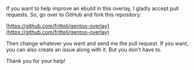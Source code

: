 If you want to help improve an ebuild in this overlay, I gladly accept pull
requests. So, go over to GitHub and fork this repository:

[https://github.com/fritteli/gentoo-overlay](https://github.com/fritteli/gentoo-overlay)

Then change whatever you want and send me the pull request. If you want, you can
also create an issue along with it. But you don't have to.

Thank you for your help!
